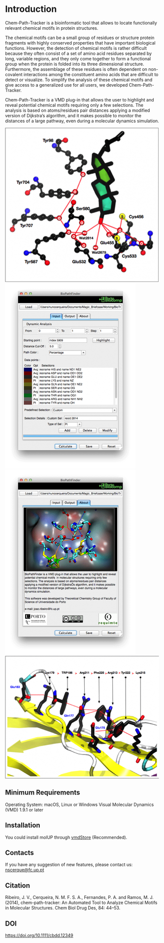 # Introduction
Chem-Path-Tracker is a bioinformatic tool that allows to locate functionally relevant chemical motifs in protein structures.

The chemical motifs can be a small group of residues or structure protein fragments with highly conserved properties that have important biological functions. However, the detection of chemical motifs is rather difficult because they often consist of a set of amino acid residues separated by long, variable regions, and they only come together to form a functional group when the protein is folded into its three dimensional structure. Furthermore, the assemblage of these residues is often dependent on non-covalent interactions among the constituent amino acids that are difficult to detect or visualize. To simplify the analysis of these chemical motifs and give access to a generalized use for all users, we developed Chem-Path-Tracker.

Chem-Path-Tracker is a VMD plug-in that allows the user to highlight and reveal potential chemical motifs requiring only a few selections. The analysis is based on atoms/residues pair distances applying a modified version of Dijkstra’s algorithm, and it makes possible to monitor the distances of a large pathway, even during a molecular dynamics simulation.

![Image](Screenshots/image1.gif)
![Image](Screenshots/image2.gif)
![Image](Screenshots/image3.gif)
![Image](Screenshots/image4.gif)

## Minimum Requirements

Operating System: macOS, Linux or Windows
Visual Molecular Dynamics (VMD) 1.9.1 or later

## Installation

You could install molUP through [vmdStore](https://github.com/portobiocomp/vmdStore) (Recommended).

## Contacts
If you have any suggestion of new features, please contact us: nscerque@fc.up.pt

## Citation
Ribeiro, J. V., Cerqueira, N. M. F. S. A., Fernandes, P. A. and Ramos, M. J. (2014), chem-path-tracker: An Automated Tool to Analyze Chemical Motifs in Molecular Structures. Chem Biol Drug Des, 84: 44–53.

## DOI
https://doi.org/10.1111/cbdd.12349
